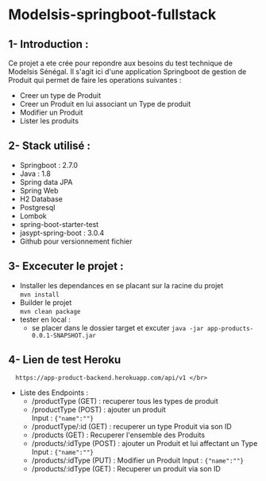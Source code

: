 # Modelsis-springboot-fullstack
## 1- Introduction : 
Ce projet a ete crée pour repondre aux besoins du test technique de Modelsis Sénégal.
Il s'agit ici d'une application Springboot de gestion de Produit qui permet de faire les operations suivantes : 
* Creer un type de Produit
* Creer un Produit en lui associant un Type de produit
* Modifier un Produit
* Lister les produits 
## 2- Stack utilisé : 
* Springboot : 2.7.0
* Java : 1.8
* Spring data JPA
* Spring Web
* H2 Database
* Postgresql
* Lombok
* spring-boot-starter-test
* jasypt-spring-boot : 3.0.4
* Github pour versionnement fichier   
## 3- Excecuter le projet : 
* Installer les dependances en se placant sur la racine du projet </br>
  `mvn install`
* Builder le projet  </br>
  `mvn clean package`
* tester en local :
  - se placer dans le dossier target et excuter
    `java -jar app-products-0.0.1-SNAPSHOT.jar` </br>
## 4- Lien de test Heroku 
      https://app-product-backend.herokuapp.com/api/v1 </br>
* Liste des Endpoints : 
  - /productType (GET) : recuperer tous les types de produit </br>
  - /productType (POST) : ajouter un produit </br>
     Input : `{"name":""}`
  - /productType/:id (GET) : recuperer un type Produit via son ID
  - /products (GET) : Recuperer l'ensemble des Produits
  - /products/:idType (POST) : ajouter un Produit et lui affectant un Type
      Input : `{"name":""}`
  - /products/:idType (PUT) : Modifier un Produit 
      Input : `{"name":""}`
  - /products/:idType (GET) : Recuperer un produit via son ID 
 
